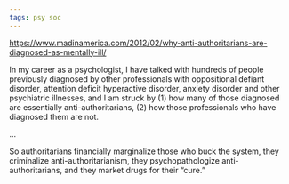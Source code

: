 ```yaml
---
tags: psy soc
---
```


<https://www.madinamerica.com/2012/02/why-anti-authoritarians-are-diagnosed-as-mentally-ill/>

In my career as a psychologist, I have talked with hundreds of people previously diagnosed by other professionals with oppositional defiant disorder, attention deficit hyperactive disorder, anxiety disorder and other psychiatric illnesses, and I am struck by
(1) how many of those diagnosed are essentially anti-authoritarians,
(2) how those professionals who have diagnosed them are not.

...

So authoritarians financially marginalize those who buck the system, they criminalize anti-authoritarianism, they psychopathologize anti-authoritarians, and they market drugs for their “cure.”
